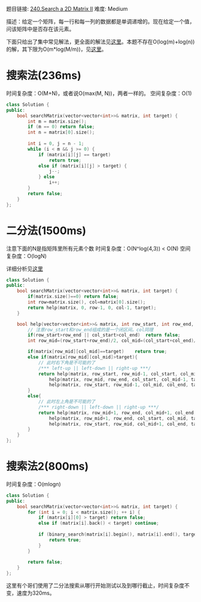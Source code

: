 题目链接: [240.Search a 2D Matrix II][1]
难度: Medium

描述：给定一个矩阵，每一行和每一列的数据都是单调递增的。现在给定一个值，问该矩阵中是否存在该元素。

下面只给出了集中常见解法，更全面的解法见[这里][3]。本题不存在O(log(m)+log(n))的解，其下限为O(m*log(M/m))，见[这里][4]。

# 搜索法(236ms)
时间复杂度：O(M+N)，或者说O(max(M, N))，两者一样的。
空间复杂度：O(1)
```cpp
class Solution {
public:
    bool searchMatrix(vector<vector<int>>& matrix, int target) {
        int m = matrix.size();
        if (m == 0) return false;
        int n = matrix[0].size();
    
        int i = 0, j = n - 1;
        while (i < m && j >= 0) {
            if (matrix[i][j] == target)
                return true;
            else if (matrix[i][j] > target) {
                j--;
            } else 
                i++;
        }
        return false;
    }
};
```

# 二分法(1500ms)
注意下面的N是指矩阵里所有元素个数
时间复杂度：O(N^log(4,3)) < O(N)
空间复杂度：O(logN)

详细分析见[这里][2]

```cpp
class Solution {
public:
    bool searchMatrix(vector<vector<int>>& matrix, int target) {
        if(matrix.size()==0) return false;
        int row=matrix.size(), col=matrix[0].size();
        return help(matrix, 0, row-1, 0, col-1, target);
    }

    bool help(vector<vector<int>>& matrix, int row_start, int row_end, int col_start, int col_end, int target) {
    	// 注意row_start和row_end组成的是一个闭区间。col同理
        if(row_start>row_end || col_start>col_end)  return false;
        int row_mid=(row_start+row_end)/2, col_mid=(col_start+col_end)/2;

        if(matrix[row_mid][col_mid]==target)    return true;
        else if(matrix[row_mid][col_mid]>target){
        	// 此时右下角是不可能的了
            /*** left-up || left-down || right-up ***/
            return help(matrix, row_start, row_mid-1, col_start, col_mid-1, target) ||
                help(matrix, row_mid, row_end, col_start, col_mid-1, target) ||
                help(matrix, row_start, row_mid-1, col_mid, col_end, target);
        }
        else{
        	// 此时左上角是不可能的了
            /*** right-down || left-down || right-up ***/
            return help(matrix, row_mid+1, row_end, col_mid+1, col_end, target) ||
                help(matrix, row_mid+1, row_end, col_start, col_mid, target) ||
                help(matrix, row_start, row_mid, col_mid+1, col_end, target);
        }
    }
};
```

# 搜索法2(800ms)
时间复杂度：O(mlogn)
```cpp
class Solution {
public:
    bool searchMatrix(vector<vector<int>>& matrix, int target) {
        for (int i = 0; i < matrix.size(); ++ i) {
            if (matrix[i][0] > target) return false;
            else if (matrix[i].back() < target) continue;
            
            if (binary_search(matrix[i].begin(), matrix[i].end(), target)) {
                return true;
            }
        }
        
        return false;
    }
};
```

这里有个哥们使用了二分法搜索从哪行开始测试以及到哪行截止，时间复杂度不变，速度为320ms。


[1]: https://leetcode.com/problems/search-a-2d-matrix-ii/
[2]: https://leetcode.com/discuss/83239/clean-c-implementation-with-detailed-complexity-analysis
[3]: http://articles.leetcode.com/searching-2d-sorted-matrix-part-ii
[4]: https://leetcode.com/discuss/51108/is-theres-a-o-log-m-log-n-solution-i-know-o-n-m-and-o-m-log-n